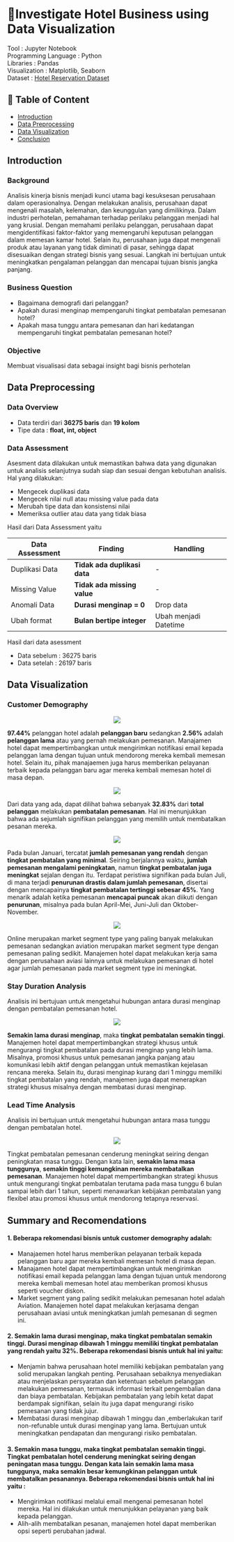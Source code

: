 # 🏨Investigate Hotel Business using Data Visualization

Tool : Jupyter Notebook\
Programming Language : Python\
Libraries : Pandas\
Visualization : Matplotlib, Seaborn\
Dataset : [Hotel Reservation Dataset]([https://www.kaggle.com/datasets/vivek468/superstore-dataset-final](https://www.kaggle.com/datasets/ahsan81/hotel-reservations-classification-dataset/code))

## 🔖 Table of Content
- [Introduction](#introduction)
- [Data Preprocessing](#data-preprocessing)
- [Data Visualization](#data-visualization)
- [Conclusion](#conclusion)

## Introduction

### Background
Analisis kinerja bisnis menjadi kunci utama bagi kesuksesan perusahaan dalam operasionalnya. Dengan melakukan analisis, perusahaan dapat mengenali masalah, kelemahan, dan keunggulan yang dimilikinya. Dalam industri perhotelan, pemahaman terhadap perilaku pelanggan menjadi hal yang krusial. Dengan memahami perilaku pelanggan, perusahaan dapat mengidentifikasi faktor-faktor yang memengaruhi keputusan pelanggan dalam memesan kamar hotel. Selain itu, perusahaan juga dapat mengenali produk atau layanan yang tidak diminati di pasar, sehingga dapat disesuaikan dengan strategi bisnis yang sesuai. Langkah ini bertujuan untuk meningkatkan pengalaman pelanggan dan mencapai tujuan bisnis jangka panjang.

### Business Question
- Bagaimana demografi dari pelanggan?
- Apakah durasi menginap mempengaruhi tingkat pembatalan pemesanan hotel?
- Apakah masa tunggu antara pemesanan dan hari kedatangan mempengaruhi tingkat pembatalan pemesanan hotel?
### Objective
Membuat visualisasi data sebagai insight bagi bisnis perhotelan

## Data Preprocessing
### Data Overview
- Data terdiri dari **36275 baris** dan **19 kolom**
- Tipe data : **float, int, object**

### Data Assessment
Asesment data dilakukan untuk memastikan bahwa data yang digunakan untuk analisis selanjutnya sudah siap dan sesuai dengan kebutuhan analisis. Hal yang dilakukan:
- Mengecek duplikasi data
- Mengecek nilai null atau missing value pada data
- Merubah tipe data dan konsistensi nilai
- Memeriksa outlier atau data yang tidak biasa

Hasil dari Data Assessment yaitu

| Data Assessment | Finding | Handling |
|---------|---------|---------|
|Duplikasi Data| **Tidak ada duplikasi data**|-|
|Missing Value|**Tidak ada missing value**|-|
|Anomali Data|**Durasi menginap = 0**| Drop data|
|Ubah format|**Bulan bertipe integer**|Ubah menjadi Datetime|

Hasil dari data asessment
- Data sebelum : 36275 baris
- Data setelah : 26197 baris
  
## Data Visualization
### Customer Demography

<p align="center"><img src="https://github.com/dikfaj/Python/assets/39393133/1bfb22ad-b886-4d5c-ac9d-7d37fe0f464e"></p>

**97.44%** pelanggan hotel adalah **pelanggan baru** sedangkan **2.56%** adalah **pelanggan lama** atau yang pernah melakukan pemesanan. Manajamen hotel dapat mempertimbangkan untuk mengirimkan notifikasi email kepada pelanggan lama dengan tujuan untuk mendorong mereka kembali memesan hotel. Selain itu, pihak manajaemen juga harus memberikan pelayanan terbaik kepada pelanggan baru agar mereka kembali memesan hotel di masa depan.

<p align="center"><img src="https://github.com/dikfaj/Python/assets/39393133/910e36bd-0923-41ce-ab00-d6942f0545f9"></p>
  
Dari data yang ada, dapat dilihat bahwa sebanyak **32.83%** dari **total pelanggan** melakukan **pembatalan pemesanan**. Hal ini menunjukkan bahwa ada sejumlah signifikan pelanggan yang memilih untuk membatalkan pesanan mereka.


<p align="center"><img src="https://github.com/dikfaj/Python/assets/39393133/6fd283d6-72e8-423e-9add-4069228c1fb1"></p>

Pada bulan Januari, tercatat **jumlah pemesanan yang rendah** dengan **tingkat pembatalan yang minimal**. Seiring berjalannya waktu, **jumlah pemesanan mengalami peningkatan**, namun **tingkat pembatalan juga meningkat** sejalan dengan itu. 
Terdapat peristiwa signifikan pada bulan Juli, di mana terjadi **penurunan drastis dalam jumlah pemesanan**, disertai dengan mencapainya **tingkat pembatalan tertinggi sebesar 45%**. 
Yang menarik adalah ketika pemesanan **mencapai puncak** akan diikuti dengan **penurunan**, misalnya pada bulan April-Mei, Juni-Juli dan Oktober-November.


<p align="center"><img src="https://github.com/dikfaj/Python/assets/39393133/88174b02-f43e-4276-9b97-e6a5b2560620"></p>

Online merupakan market segment type yang paling banyak melakukan pemesanan sedangkan aviation merupakan market segment type dengan pemesanan paling sedikit. Manajemen hotel dapat melakukan kerja sama dengan perusahaan aviasi lainnya untuk melakukan pemesanan di hotel agar jumlah pemesanan pada market segment type ini meningkat.

### Stay Duration Analysis
Analisis ini bertujuan untuk mengetahui hubungan antara durasi menginap dengan pembatalan pemesanan hotel.

<p align="center"><img src="https://github.com/dikfaj/Python/assets/39393133/e8e46be1-cd0b-4542-a0b9-c2bceb56c89b"></p>

**Semakin lama durasi menginap**, maka **tingkat pembatalan semakin tinggi**. Manajemen hotel dapat mempertimbangkan strategi khusus untuk mengurangi tingkat pembatalan pada durasi menginap yang lebih lama. Misalnya, promosi khusus untuk pemesanan jangka panjang atau komunikasi lebih aktif dengan pelanggan untuk memastikan kejelasan rencana mereka. Selain itu, durasi menginap kurang dari 1 minggu memiliki tingkat pembatalan yang rendah, manajemen juga dapat menerapkan strategi khusus misalnya dengan membatasi durasi menginap.

### Lead Time Analysis
Analisis ini bertujuan untuk mengetahui hubungan antara masa tunggu dengan pembatalan hotel.

<p align="center"><img src="https://github.com/dikfaj/Python/assets/39393133/7d90a911-355a-4c89-8209-20aa241bf2b6"></p>

Tingkat pembatalan pemesanan cenderung meningkat seiring dengan peningkatan masa tunggu. Dengan kata lain, **semakin lama masa tunggunya**, **semakin tinggi kemungkinan mereka membatalkan pemesanan**.
Manajemen hotel dapat mempertimbangkan strategi khusus untuk mengurangi tingkat pembatalan terutama pada masa tunggu 6 bulan sampai lebih dari 1 tahun, seperti menawarkan kebijakan pembatalan yang flexibel atau promosi khusus untuk mendorong tetapnya reservasi.

## Summary and Recomendations
#### 1. Beberapa rekomendasi bisnis untuk customer demography adalah: 
- Manajaemen hotel harus memberikan pelayanan terbaik kepada pelanggan baru agar mereka kembali memesan hotel di masa depan.
- Manajamen hotel dapat mempertimbangkan untuk mengirimkan notifikasi email kepada pelanggan lama dengan tujuan untuk mendorong mereka kembali memesan hotel atau memberikan promosi khusus seperti voucher diskon.
- Market segment yang paling sedikit melakukan pemesanan hotel adalah Aviation. Manajemen hotel dapat melakukan kerjasama dengan perusahaan aviasi untuk meningkatkan jumlah pemesanan di segmen ini.

#### 2. Semakin lama durasi menginap, maka tingkat pembatalan semakin tinggi. Durasi menginap dibawah 1 minggu memiliki tingkat pembatalan yang rendah yaitu 32%. Beberapa rekomendasi bisnis untuk hal ini yaitu:
- Menjamin bahwa perusahaan hotel memiliki kebijakan pembatalan yang solid merupakan langkah penting. Perusahaan sebaiknya menyediakan atau menjelaskan persyaratan dan ketentuan sebelum pelanggan melakukan pemesanan, termasuk informasi terkait pengembalian dana dan biaya pembatalan. Kebijakan pembatalan yang lebih ketat dapat berdampak signifikan, selain itu juga dapat mengurangi risiko pemesanan yang tidak jujur.
- Membatasi durasi menginap dibawah 1 minggu dan ,emberlakukan tarif non-refunable untuk durasi menginap yang lama. Bertujuan untuk meningkatkan pendapatan dan mengurangi risiko pembatalan.

#### 3. Semakin masa tunggu, maka tingkat pembatalan semakin tinggi. Tingkat pembatalan hotel cenderung meningkat seiring dengan peningatan masa tunggu. Dengan kata lain semakin lama masa tunggunya, maka semakin besar kemungkinan pelanggan untuk membatalkan pesanannya. Beberapa rekomendasi bisnis untuk hal ini yaitu :
- Mengirimkan notifikasi melalui email mengenai pemesanan hotel mereka. Hal ini dilakukan untuk menunjukkan pelayanan yang baik kepada pelanggan.
- Alih-alih membatalkan pesanan, manajemen hotel dapat memberikan opsi seperti perubahan jadwal.





